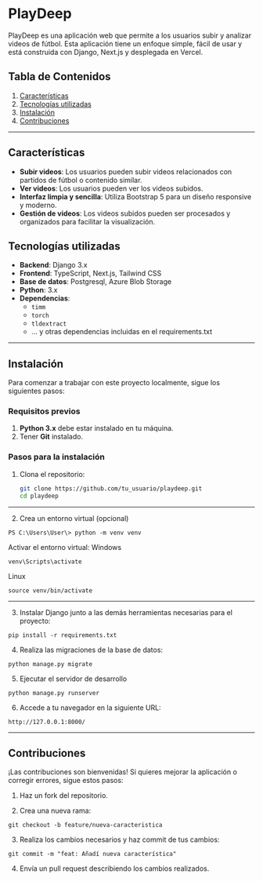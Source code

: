 # PlayDeep

PlayDeep es una aplicación web que permite a los usuarios subir y analizar videos de fútbol. Esta aplicación tiene un enfoque simple, fácil de usar y está construida con Django, Next.js y desplegada en Vercel.


## Tabla de Contenidos

1. [Características](#características)
2. [Tecnologías utilizadas](#tecnologías-utilizadas)
3. [Instalación](#instalación)
4. [Contribuciones](#contribuciones)

---
## Características

- **Subir videos**: Los usuarios pueden subir videos relacionados con partidos de fútbol o contenido similar.
- **Ver videos**: Los usuarios pueden ver los videos subidos.
- **Interfaz limpia y sencilla**: Utiliza Bootstrap 5 para un diseño responsive y moderno.
- **Gestión de videos**: Los videos subidos pueden ser procesados y organizados para facilitar la visualización.

## Tecnologías utilizadas

- **Backend**: Django 3.x
- **Frontend**: TypeScript, Next.js, Tailwind CSS
- **Base de datos**: Postgresql, Azure Blob Storage
- **Python**: 3.x
- **Dependencias**:
  - `timm`
  - `torch`
  - `tldextract`
  - ... y otras dependencias incluidas en el requirements.txt
---

## Instalación

Para comenzar a trabajar con este proyecto localmente, sigue los siguientes pasos:

### Requisitos previos

1. **Python 3.x** debe estar instalado en tu máquina.
2. Tener **Git** instalado.

### Pasos para la instalación

1. Clona el repositorio:

   ```bash
   git clone https://github.com/tu_usuario/playdeep.git
   cd playdeep
---
2. Crea un entorno virtual (opcional)
  ```
  PS C:\Users\User\> python -m venv venv
  ```
  Activar el entorno virtual:
    Windows
  ```
  venv\Scripts\activate
  ```
  Linux
  ```
  source venv/bin/activate
  ```
---

3. Instalar Django junto a las demás herramientas necesarias para el proyecto:
  ```
  pip install -r requirements.txt
  ```
4. Realiza las migraciones de la base de datos:
  ```
  python manage.py migrate
  ```
5. Ejecutar el servidor de desarrollo
  ```
  python manage.py runserver
  ```
6. Accede a tu navegador en la siguiente URL:
  ```
  http://127.0.0.1:8000/
  ```
---

## Contribuciones

¡Las contribuciones son bienvenidas! Si quieres mejorar la aplicación o corregir errores, sigue estos pasos:

1. Haz un fork del repositorio.

2. Crea una nueva rama:
  ```
  git checkout -b feature/nueva-caracteristica
  ```

3. Realiza los cambios necesarios y haz commit de tus cambios:
  ```
  git commit -m "feat: Añadí nueva característica"
  ```

4. Envía un pull request describiendo los cambios realizados.



  
   
   
